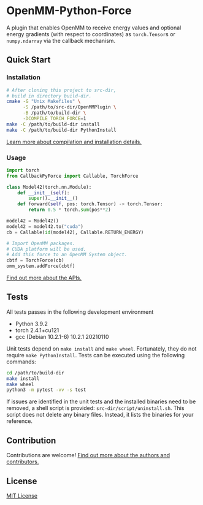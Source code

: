 OpenMM-Python-Force
===================

A plugin that enables OpenMM to receive energy values and optional energy gradients (with respect to coordinates) as `torch.Tensor`s or `numpy.ndarray` via the callback mechanism.

Quick Start
-----------

### Installation

```bash
# After cloning this project to src-dir,
# build in directory build-dir.
cmake -G "Unix Makefiles" \
      -S /path/to/src-dir/OpenMMPlugin \
      -B /path/to/build-dir \
      -DCOMPILE_TORCH_FORCE=1
make -C /path/to/build-dir install
make -C /path/to/build-dir PythonInstall
```

[Learn more about compilation and installation details.](doc/install.md)

### Usage

```python
import torch
from CallbackPyForce import Callable, TorchForce

class Model42(torch.nn.Module):
    def __init__(self):
        super().__init__()
    def forward(self, pos: torch.Tensor) -> torch.Tensor:
        return 0.5 * torch.sum(pos**2)

model42 = Model42()
model42 = model42.to("cuda")
cb = Callable(id(model42), Callable.RETURN_ENERGY)

# Import OpenMM packages.
# CUDA platform will be used.
# Add this force to an OpenMM System object.
cbtf = TorchForce(cb)
omm_system.addForce(cbtf)
```

[Find out more about the APIs.](doc/api.md)

Tests
-----

All tests passes in the following development environment
- Python 3.9.2
- torch 2.4.1+cu121
- gcc (Debian 10.2.1-6) 10.2.1 20210110

Unit tests depend on `make install` and `make wheel`. Fortunately, they do not require `make PythonInstall`. Tests can be executed using the following commands:
```bash
cd /path/to/build-dir
make install
make wheel
python3 -m pytest -vv -s test
```

If issues are identified in the unit tests and the installed binaries need to be removed, a shell script is provided: `src-dir/script/uninstall.sh`. This script does not delete any binary files. Instead, it lists the binaries for your reference.

Contribution
------------

Contributions are welcome! [Find out more about the authors and contributors.](CONTRIBUTING.md)

License
-------

[MIT License](LICENSE)
